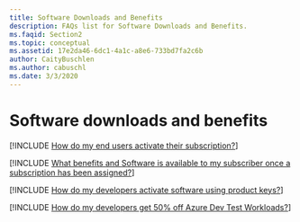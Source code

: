 ```yaml
---
title: Software Downloads and Benefits
description: FAQs list for Software Downloads and Benefits.
ms.faqid: Section2
ms.topic: conceptual
ms.assetid: 17e2da46-6dc1-4a1c-a8e6-733bd7fa2c6b
author: CaityBuschlen
ms.author: cabuschl
ms.date: 3/3/2020
---
```


# Software downloads and benefits

[!INCLUDE [How do my end users activate their subscription?](activating-subscriptions.md)]

[!INCLUDE [What benefits and Software is available to my subscriber once a subscription has been assigned?](available-benefits.md)]

[!INCLUDE [How do my developers activate software using product keys?](activating-with-keys.md)]

[!INCLUDE [How do my developers get 50% off Azure Dev Test Workloads?](azure-dev-test-discount.md)]
